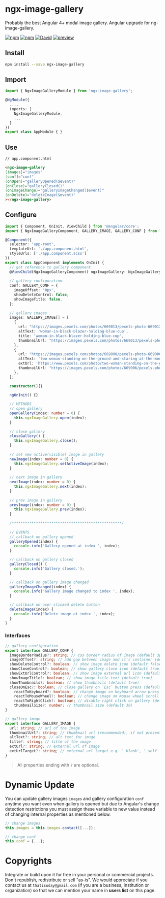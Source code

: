 # ngx-image-gallery
Probably the best Angular 4+ modal image gallery. Angular upgrade for ng-image-gallery.

[![npm](https://img.shields.io/npm/dt/ngx-image-gallery.svg?style=flat-square)](https://www.npmjs.com/package/ngx-image-gallery)
[![npm](https://img.shields.io/npm/v/ngx-image-gallery.svg?style=flat-square)](https://www.npmjs.com/package/ngx-image-gallery)
[![David](https://img.shields.io/david/thatisuday/ngx-image-gallery.svg?style=flat-square)](https://www.npmjs.com/package/ngx-image-gallery)
[![preview](https://img.shields.io/badge/preview-click_here-green.svg?style=flat-square)](https://rawgit.com/thatisuday/ngx-image-gallery/master/dist/index.html)

## Install
```bash
npm install --save ngx-image-gallery
```

## Import
```typescript
import { NgxImageGalleryModule } from 'ngx-image-gallery';

@NgModule({
  ...,
  imports: [
    NgxImageGalleryModule,
    ...
  ]
})
export class AppModule { }
```

## Use

```html
// app.component.html

<ngx-image-gallery 
[images]="images" 
[conf]="conf"
(onOpen)="galleryOpened($event)"
(onClose)="galleryClosed()"
(onImageChange)="galleryImageChanged($event)"
(onDelete)="deleteImage($event)"
></ngx-image-gallery>
```

## Configure
```ts
import { Component, OnInit, ViewChild } from '@angular/core';
import { NgxImageGalleryComponent, GALLERY_IMAGE, GALLERY_CONF } from "ngx-image-gallery";

@Component({
  selector: 'app-root',
  templateUrl: './app.component.html',
  styleUrls: ['./app.component.scss']
})
export class AppComponent implements OnInit {
  // get reference to gallery component
  @ViewChild(NgxImageGalleryComponent) ngxImageGallery: NgxImageGalleryComponent;
  
  // gallery configuration
  conf: GALLERY_CONF = {
    imageOffset: '0px',
    showDeleteControl: false,
    showImageTitle: false,
  };
	
  // gallery images
  images: GALLERY_IMAGE[] = [
    {
      url: "https://images.pexels.com/photos/669013/pexels-photo-669013.jpeg?w=1260", 
      altText: 'woman-in-black-blazer-holding-blue-cup', 
      title: 'woman-in-black-blazer-holding-blue-cup',
      thumbnailUrl: "https://images.pexels.com/photos/669013/pexels-photo-669013.jpeg?w=60"
    },
    {
      url: "https://images.pexels.com/photos/669006/pexels-photo-669006.jpeg?w=1260", 
      altText: 'two-woman-standing-on-the-ground-and-staring-at-the-mountain', 
      extUrl: 'https://www.pexels.com/photo/two-woman-standing-on-the-ground-and-staring-at-the-mountain-669006/',
      thumbnailUrl: "https://images.pexels.com/photos/669006/pexels-photo-669006.jpeg?w=60"
    },
  ];

  constructor(){}

  ngOnInit() {}
	
  // METHODS
  // open gallery
  openGallery(index: number = 0) {
    this.ngxImageGallery.open(index);
  }
	
  // close gallery
  closeGallery() {
    this.ngxImageGallery.close();
  }
	
  // set new active(visible) image in gallery
  newImage(index: number = 0) {
    this.ngxImageGallery.setActiveImage(index);
  }
	
  // next image in gallery
  nextImage(index: number = 0) {
    this.ngxImageGallery.next(index);
  }
	
  // prev image in gallery
  prevImage(index: number = 0) {
    this.ngxImageGallery.prev(index);
  }
	
  /**************************************************/
	
  // EVENTS
  // callback on gallery opened
  galleryOpened(index) {
    console.info('Gallery opened at index ', index);
  }

  // callback on gallery closed
  galleryClosed() {
    console.info('Gallery closed.');
  }

  // callback on gallery image changed
  galleryImageChanged(index) {
    console.info('Gallery image changed to index ', index);
  }

  // callback on user clicked delete button
  deleteImage(index) {
    console.info('Delete image at index ', index);
  }
}
```

### Interfaces
```ts
// gallery configuration
export interface GALLERY_CONF {
  imageBorderRadius?: string; // css border radius of image (default 3px)
  imageOffset?: string; // add gap between image and it's container (default 20px)
  showDeleteControl?: boolean; // show image delete icon (default false)
  showCloseControl?: boolean; // show gallery close icon (default true)
  showExtUrlControl?: boolean; // show image external url icon (default true)
  showImageTitle?: boolean; // show image title text (default true)
  showThumbnails?: boolean; // show thumbnails (default true)
  closeOnEsc?: boolean; // close gallery on `Esc` button press (default true)
	reactToKeyboard?: boolean; // change image on keyboard arrow press (default true)
	reactToMouseWheel?: boolean; // change image on mouse wheel scroll (default true)
	reactToRightClick?: boolean; // disable right click on gallery (default false)
	thumbnailSize?: number; // thumbnail size (default 30)
}

// gallery image
export interface GALLERY_IMAGE {
  url: string; // url of the image
  thumbnailUrl?: string; // thumbnail url (recommended), if not present, gallery will use `url` property to get thumbnail image.
  altText?: string; // alt text for image
  title?: string; // title of the image
  extUrl?: string; // external url of image
  extUrlTarget?: string; // external url target e.g. '_blank', '_self' etc.
}
```

> All properties ending with `?` are optional.

# Dynamic Update
You can update gallery images `images` and gallery configuration `conf` anytime you want even when gallery is opened but due to Angular's change detection restrictions you must assign these variable to new value instead of changing internal properties as mentioned below. 

```ts
// change images
this.images = this.images.contact([...]);

// change conf
this.conf = {...};
```

# Copyrights
Integrate or build upon it for free in your personal or commercial projects. Don't republish, redistribute or sell "as-is". We would appreciate if you contact us at `thatisuday@gmail.com` (if you are a business, institution or organization) so that we can mention your name in **users list** on this page.
